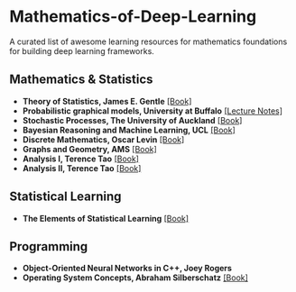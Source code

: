 # Mathematics-of-Deep-Learning
A curated list of awesome learning resources for mathematics foundations for building deep learning frameworks.

## Mathematics & Statistics

- **Theory of Statistics, James E. Gentle** [[Book]](https://github.com/zixi-liu/Mathematics-of-Deep-Learning/blob/main/Mathematics/Theory%20of%20Statistics.pdf)
- **Probabilistic graphical models, University at Buffalo** [[Lecture Notes]](https://cedar.buffalo.edu/~srihari/CSE674/) 
- **Stochastic Processes, The University of Auckland** [[Book]](https://www.stat.auckland.ac.nz/~fewster/325/notes/325book.pdf)
- **Bayesian Reasoning and Machine Learning, UCL** [[Book]](http://web4.cs.ucl.ac.uk/staff/D.Barber/textbook/090310.pdf)
- **Discrete Mathematics, Oscar Levin** [[Book]](http://discrete.openmathbooks.org/pdfs/dmoi-tablet.pdf)
- **Graphs and Geometry, AMS** [[Book]](http://web.cs.elte.hu/~lovasz/bookxx/geomgraphbook/geombook2019.01.11.pdf)
- **Analysis I, Terence Tao** [[Book]](https://github.com/zixi-liu/Mathematics-of-Deep-Learning/blob/main/Mathematics/Analysis%20I%20Terence%20Tao.pdf)
- **Analysis II, Terence Tao** [[Book]](https://github.com/zixi-liu/Mathematics-of-Deep-Learning/blob/main/Mathematics/Analysis%20II%20Terence%20Tao.pdf)

## Statistical Learning

- **The Elements of Statistical Learning** [[Book]](https://esl.hohoweiya.xyz/book/The%20Elements%20of%20Statistical%20Learning.pdf)

## Programming

- **Object-Oriented Neural Networks in C++, Joey Rogers** 
- **Operating System Concepts, Abraham Silberschatz** [[Book]](https://os.ecci.ucr.ac.cr/slides/Abraham-Silberschatz-Operating-System-Concepts-10th-2018.pdf)
